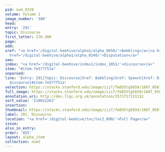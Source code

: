 ```yaml
---
pid: num_0328
volume: Volume 2
image_number: '100'
head:
entry: '291'
topic: Discourse
first_letter: 276-300
page:
add:
xref: "<a href='/digital-beehive/alpha1/alpha_0050/'>Babbling</a>|<a href='/digital-beehive/alpha4/alpha_0905/'>Speech</a>|<a
  href='/digital-beehive/alpha1/alpha_0248/'>Disputation</a>"
see:
index: "<a href='/digital-beehive/index1/index_1051/'>discourse</a>"
item: "#item-7e577f51a"
unparsed:
line: 'Entry: 291|Topic: Discourse|Xref: Babbling|Xref: Speech|Xref: Disputation|Index:
  discourse|#item-7e577f51a'
selection: https://stacks.stanford.edu/image/iiif/fm855tg5659/1607_0567/803,2263,2968,760/full/0/default.jpg
full_image: https://stacks.stanford.edu/image/iiif/fm855tg5659/1607_0567/full/full/0/default.jpg
annotation_uri: http://dev.llgc.org.uk/annotation/1571717131152
sort_value: '210012263'
insertion:
thumbnail: https://stacks.stanford.edu/image/iiif/fm855tg5659/1607_0567/803,2263,600,180/250,/0/default.jpg
label: 291. Discourse
location: "<a href='/digital-beehive/toc/toc2_090/'>Full Page</a>"
issue:
also_in_entry:
order: '055'
layout: alpha_item
collection: num2
---
```

